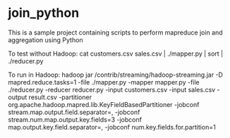 # join_python
This is a sample project containing scripts to perform mapreduce join and aggregation using Python

To test without Hadoop:
cat customers.csv sales.csv  | ./mapper.py  | sort | ./reducer.py

To run in Hadoop:
hadoop jar /contrib/streaming/hadoop-streaming.jar -D mapred.reduce.tasks=1 -file ./mapper.py -mapper mapper.py -file ./reducer.py -reducer reducer.py -input customers.csv -input sales.csv -output result.csv -partitioner org.apache.hadoop.mapred.lib.KeyFieldBasedPartitioner -jobconf stream.map.output.field.separator=, -jobconf stream.num.map.output.key.fields=3 -jobconf map.output.key.field.separator=, -jobconf num.key.fields.for.partition=1
